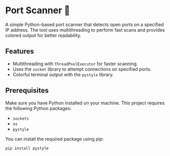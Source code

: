 # Port Scanner 🔌

A simple Python-based port scanner that detects open ports on a specified IP address. The tool uses multithreading to perform fast scans and provides colored output for better readability.

## Features

- Multithreading with `ThreadPoolExecutor` for faster scanning.
- Uses the `socket` library to attempt connections on specified ports.
- Colorful terminal output with the `pystyle` library.

## Prerequisites

Make sure you have Python installed on your machine. This project requires the following Python packages:

- `sockets`
- `os`
- `pystyle`

You can install the required package using pip:

```bash
pip install pystyle
